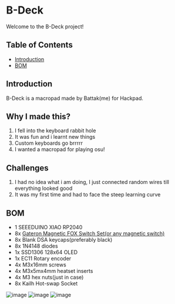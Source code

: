 # B-Deck

Welcome to the B-Deck project!

## Table of Contents

- [Introduction](#introduction)
- [BOM](#bom)


## Introduction

B-Deck is a macropad made by Battak(me) for Hackpad.

## Why I made this?
1. I fell into the keyboard rabbit hole
2. It was fun and i learnt new things
3. Custom keyboards go brrrrr
4. I wanted a macropad for playing osu!

## Challenges
1. I had no idea what i am doing, I just connected random wires till everything looked good
2. It was my first time and had to face the steep learning curve


## BOM
- 1 SEEEDUINO XIAO RP2040
- 8x [Gateron Magnetic FOX Switch Set(or any magnetic switch)](https://lumekeebs.com/products/gateron-magnetic-fox-linear-switches?_psq=ks&_v=1.0)
- 8x Blank DSA keycaps(preferably black)
- 8x 1N4148 diodes
- 1x SSD1306 128x64 OLED
- 1x EC11 Rotary encoder
- 4x M3x16mm screws
- 4x M3x5mx4mm heatset inserts
- 4x M3 hex nuts(just in case)
- 8x Kailh Hot-swap Socket

![image](https://github.com/user-attachments/assets/8ce0ab16-e0b0-42d0-b748-d4ee08ce5972)
![image](https://github.com/user-attachments/assets/556275d9-b148-4d51-b6e8-0c6bf95b5a16)
![image](https://github.com/user-attachments/assets/bcfd98e1-e562-48c3-b617-4d55031ebec4)
